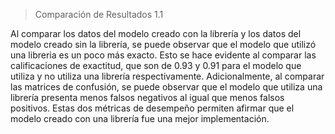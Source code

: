 > Comparación de Resultados 1.1

Al comparar los datos del modelo creado con la librería y los datos del modelo creado sin la librería, se puede observar que el modelo que utilizó una libreria es un poco más exacto. Esto se hace evidente al comparar las calificaciones de exactitud, que son de 0.93 y 0.91 para el modelo que utiliza y no utiliza una librería respectivamente. Adicionalmente, al comparar las matrices de confusión, se puede observar que el modelo que utiliza una librería presenta menos falsos negativos al igual que menos falsos positivos. Estas dos métricas de desempeño permiten afirmar que el modelo creado con una librería fue una mejor implementación.